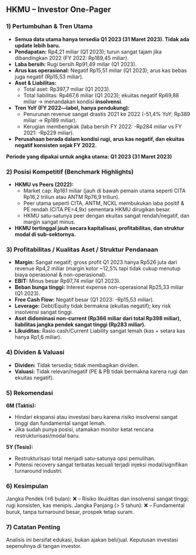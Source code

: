## HKMU – Investor One-Pager

### 1) Pertumbuhan & Tren Utama
- **Semua data utama hanya tersedia Q1 2023 (31 Maret 2023). Tidak ada update lebih baru.**
- **Pendapatan:** Rp4,21 miliar (Q1 2023); turun sangat tajam jika dibandingkan 2022 (FY 2022: Rp189,45 miliar).
- **Laba bersih:** Rugi bersih Rp91,49 miliar (Q1 2023).
- **Arus kas operasional:** Negatif Rp15,51 miliar (Q1 2023); arus kas bebas juga negatif (Rp15,53 miliar).
- **Aset & Liabilitas:** 
  - Total aset: Rp397,7 miliar (Q1 2023).
  - Total liabilitas: Rp467,6 miliar (Q1 2023); ekuitas negatif Rp69,88 miliar → menandakan kondisi **insolvensi**.
- **Tren YoY (FY 2022—label, hanya pendukung):**
  - Penurunan revenue sangat drastis 2021 ke 2022 (-51,4% YoY; Rp389 miliar → Rp189 miliar).
  - Kerugian membengkak (laba bersih FY 2022: -Rp284 miliar vs FY 2021: -Rp229 miliar).
- **Perusahaan berada dalam kondisi rugi, arus kas negatif, dan ekuitas negatif konsisten sejak FY 2022.**
  
**Periode yang dipakai untuk angka utama: Q1 2023 (31 Maret 2023)**

### 2) Posisi Kompetitif (Benchmark Highlights)
- **HKMU vs Peers (2022):**
  - Market cap: Rp161 miliar (jauh di bawah pemain utama seperti CITA Rp16,2 triliun atau ANTM Rp76,9 triliun).
  - Peer utama seperti CITA, ANTM, NCKL membukukan laba positif & PE rendah (CITA PE=4,9x) sementara HKMU dirugikan besar.
  - HKMU satu-satunya peer dengan ekuitas sangat rendah/negatif, dan margin sangat minus.
- **HKMU tertinggal jauh secara kapitalisasi, profitabilitas, dan struktur modal di sub-sektornya.**

### 3) Profitabilitas / Kualitas Aset / Struktur Pendanaan
- **Margin:** Sangat negatif; gross profit Q1 2023 hanya Rp526 juta dari revenue Rp4,2 miliar (margin kotor ~12,5% tapi tidak cukup menutup biaya operasional & non-operasional).
- **EBIT:** Minus besar Rp97,74 miliar (Q1 2023).
- **Beban bunga tinggi:** Interest expense non-operasional Rp25,33 miliar (Q1 2023).
- **Free Cash Flow:** Negatif besar (Q1 2023: -Rp15,53 miliar).
- **Leverage:** Debt/Equity tidak bermakna (ekuitas negatif); key risk insolvensi sangat tinggi.
- **Aset didominasi non-current (Rp366 miliar dari total Rp398 miliar), liabilitas jangka pendek sangat tinggi (Rp283 miliar).**
- **Likuiditas:** Rasio cash/Current Liability sangat lemah (kas + setara kas hanya Rp1,6 miliar).

### 4) Dividen & Valuasi
- **Dividen:** Tidak tersedia; tidak membagikan dividen.
- **Valuasi:** Tidak relevan/negatif (PE & PB tidak bermakna karena rugi dan ekuitas negatif).

### 5) Rekomendasi
**6M (Taktis):**
- Hindari ekspansi atau investasi baru karena risiko insolvensi sangat tinggi dan fundamental sangat lemah.
- Jika sudah punya posisi, utamakan monitor ketat rencana restrukturisasi/modal baru.

**5Y (Tesis):**
- Restrukturisasi total menjadi satu-satunya opsi pemulihan.
- Potensi recovery sangat terbatas kecuali terjadi injeksi modal/signifikan turnaround industri.

### 6) Kesimpulan
Jangka Pendek (≤6 bulan): ❌ – Risiko likuiditas dan insolvensi sangat tinggi; rugi konsisten, kas menipis.
Jangka Panjang (> 5 tahun): ❌ – Fundamental buruk, tanpa turnaround besar, prospek tetap suram.

### 7) Catatan Penting
Analisis ini bersifat edukasi, bukan ajakan beli/jual. Keputusan investasi sepenuhnya di tangan investor.